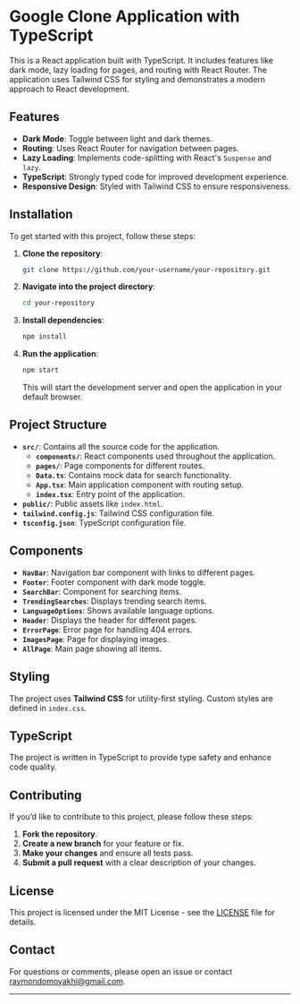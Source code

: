 # Google Clone Application with TypeScript

This is a React application built with TypeScript. It includes features like dark mode, lazy loading for pages, and routing with React Router. The application uses Tailwind CSS for styling and demonstrates a modern approach to React development.

## Features

- **Dark Mode**: Toggle between light and dark themes.
- **Routing**: Uses React Router for navigation between pages.
- **Lazy Loading**: Implements code-splitting with React's `Suspense` and `lazy`.
- **TypeScript**: Strongly typed code for improved development experience.
- **Responsive Design**: Styled with Tailwind CSS to ensure responsiveness.

## Installation

To get started with this project, follow these steps:

1. **Clone the repository**:

   ```bash
   git clone https://github.com/your-username/your-repository.git
   ```

2. **Navigate into the project directory**:

   ```bash
   cd your-repository
   ```

3. **Install dependencies**:

   ```bash
   npm install
   ```

4. **Run the application**:

   ```bash
   npm start
   ```

   This will start the development server and open the application in your default browser.

## Project Structure

- **`src/`**: Contains all the source code for the application.
  - **`components/`**: React components used throughout the application.
  - **`pages/`**: Page components for different routes.
  - **`Data.ts`**: Contains mock data for search functionality.
  - **`App.tsx`**: Main application component with routing setup.
  - **`index.tsx`**: Entry point of the application.
- **`public/`**: Public assets like `index.html`.
- **`tailwind.config.js`**: Tailwind CSS configuration file.
- **`tsconfig.json`**: TypeScript configuration file.

## Components

- **`NavBar`**: Navigation bar component with links to different pages.
- **`Footer`**: Footer component with dark mode toggle.
- **`SearchBar`**: Component for searching items.
- **`TrendingSearches`**: Displays trending search items.
- **`LanguageOptions`**: Shows available language options.
- **`Header`**: Displays the header for different pages.
- **`ErrorPage`**: Error page for handling 404 errors.
- **`ImagesPage`**: Page for displaying images.
- **`AllPage`**: Main page showing all items.

## Styling

The project uses **Tailwind CSS** for utility-first styling. Custom styles are defined in `index.css`.

## TypeScript

The project is written in TypeScript to provide type safety and enhance code quality.

## Contributing

If you’d like to contribute to this project, please follow these steps:

1. **Fork the repository**.
2. **Create a new branch** for your feature or fix.
3. **Make your changes** and ensure all tests pass.
4. **Submit a pull request** with a clear description of your changes.

## License

This project is licensed under the MIT License - see the [LICENSE](LICENSE) file for details.

## Contact

For questions or comments, please open an issue or contact [raymondomoyakhi@gmail.com](mailto:raymondomoyakhi@gmail.com).

---
